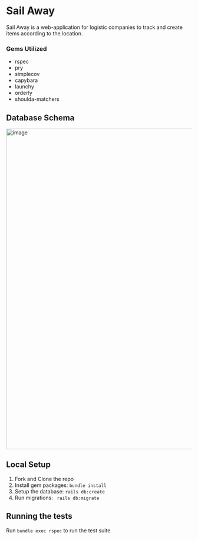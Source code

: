 # Sail Away
Sail Away is a web-application for logistic companies to track and create items according to the location.

### Gems Utilized
- rspec
- pry
- simplecov
- capybara
- launchy
- orderly
- shoulda-matchers

## Database Schema
<img width="870" alt="image" src="https://user-images.githubusercontent.com/79548116/168724530-ddedfc1b-d662-45b3-9941-a27382b4a838.png">

## Local Setup

1. Fork and Clone the repo
2. Install gem packages: `bundle install`
3. Setup the database: `rails db:create`
4. Run migrations: ` rails db:migrate`

## Running the tests
Run `bundle exec rspec` to run the test suite
